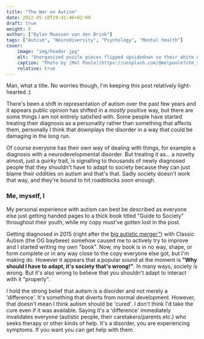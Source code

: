 ```yaml
---
title: "The War on Autism"
date: 2022-05-10T19:41:46+02:00
draft: true
weight: 0
author: ["Dylan Maassen van den Brink"]
tags: ["Autism", "Neurodiversity", "Psychology", "Mental health"]
cover:
    image: "img/header.jpg"
    alt: "Unorganized puzzle pieces flipped upsidedown so their white underside is shown"
    caption: "Photo by [Mel Poole](https://unsplash.com/@melpoole?utm_source=unsplash&utm_medium=referral&utm_content=creditCopyText) on [Unsplash](https://unsplash.com/s/photos/puzzle?utm_source=unsplash&utm_medium=referral&utm_content=creditCopyText) (slightly decreased brightness)"
    relative: true
---
```


Man, what a title. No worries though, I'm keeping this post relatively light-hearted :)  

There's been a shift in representation of autism over the past few years and it appears public opinion has shifted in a *mostly* positive way, but there are some things I am not entirely satisfied with.
Some people have started treating their diagnosis as a personality rather than something that affects them, personally I think that downplays the disorder in a way that could be damaging in the long run.  

Of course everyone has their own way of dealing with things, for example a diagnosis with a neurodevelopmental disorder. But treating it as... a novelty almost, just a *quirky* trait, is signalling to thousands 
of newly diagnosed people that they shouldn't have to adapt to society because they can just blame their oddities on autism and that's that. Sadly society doesn't work that way, and they're bound to hit roadblocks soon enough.

### Me, myself, I

My personal experience with autism can best be described as everyone else just getting handed pages to a thick book titled "Guide to Society" throughout their youth, while my copy must've gotten lost in the post.  

Getting diagnosed in 2015 (right after the [big autistic merger&trade;](https://web.archive.org/web/20101225152454/http://www.dsm5.org/ProposedRevisions/Pages/proposedrevision.aspx?rid=97)) with Classic Autism (the OG baybeee) somehow caused me to actively try to improve and I started writing my own "book".
Now, my book is in no way, shape, or form complete or in any way close to the copy everyone else got, but I'm making do. However it appears that a popular sound at the moment is **"Why should I have to adapt, it's society that's wrong!"**.
In many ways, society *is* wrong. But it's also wrong to believe that you shouldn't adapt to interact with it "properly".

I hold the strong belief that autism is a disorder and not merely a 'difference'. It's something that diverts from normal development. However, that doesn't mean I think autism should be 'cured'. I don't think I'd take the cure even if it was available.
Saying it's a 'difference' immediately invalidates everyone (autistic people, their caretakers/parents etc.) who seeks therapy or other kinds of help. It's a disorder, you are experiencing symptoms. If you want you can get help with them.


  